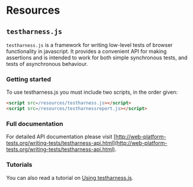 # Resources

## `testharness.js`

`testharness.js` is a framework for writing low-level tests of
browser functionality in javascript. It provides a convenient API for
making assertions and is intended to work for both simple synchronous
tests, and tests of asynchronous behaviour.

### Getting started

To use testharness.js you must include two scripts, in the order given:

``` html
<script src=/resources/testharness.js></script>
<script src=/resources/testharnessreport.js></script>
```

### Full documentation

For detailed API documentation please visit [http://web-platform-tests.org/writing-tests/testharness-api.html](http://web-platform-tests.org/writing-tests/testharness-api.html).

### Tutorials

You can also read a tutorial on 
[Using testharness.js](http://darobin.github.com/test-harness-tutorial/docs/using-testharness.html).
